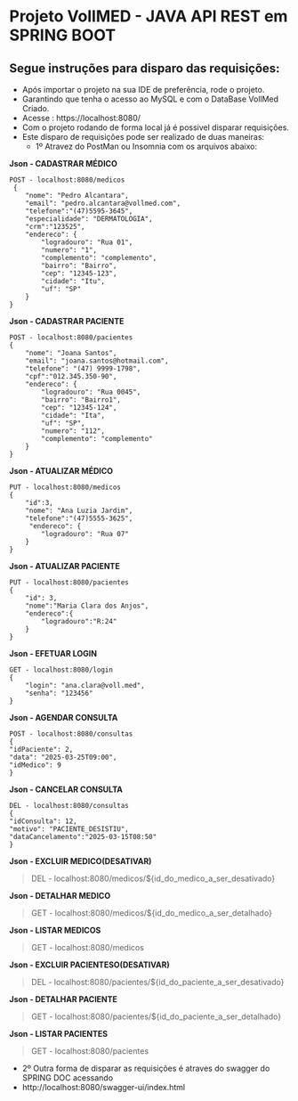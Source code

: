 # Projeto VollMED - JAVA API REST em SPRING BOOT
## Segue instruções para disparo das requisições:

* Após importar o projeto na sua IDE de preferência, rode o projeto.
* Garantindo que tenha o acesso ao MySQL e com o DataBase VollMed Criado.
* Acesse : https://localhost:8080/
* Com o projeto rodando de forma local já é possivel disparar requisições.
* Este disparo de requisições pode ser realizado de duas maneiras:
  - 1º Atravez do PostMan ou Insomnia com os arquivos abaixo:
    
 **Json - CADASTRAR MÉDICO** 
```
POST - localhost:8080/medicos
 {
	"nome": "Pedro Alcantara",
    "email": "pedro.alcantara@vollmed.com",
    "telefone":"(47)5595-3645",
    "especialidade": "DERMATOLOGIA",
    "crm":"123525",
    "endereco": {
        "logradouro": "Rua 01",
        "numero": "1",
        "complemento": "complemento",
        "bairro": "Bairro",
        "cep": "12345-123",
        "cidade": "Itu",
        "uf": "SP"
    }
}

```
 **Json - CADASTRAR PACIENTE** 
```
POST - localhost:8080/pacientes
{
	"nome": "Joana Santos",
    "email": "joana.santos@hotmail.com",
    "telefone": "(47) 9999-1798",
    "cpf":"012.345.350-90",
    "endereco": {
        "logradouro": "Rua 0045",
        "bairro": "Bairro1",
        "cep": "12345-124",
        "cidade": "Ita",
        "uf": "SP",
        "numero": "112",
        "complemento": "complemento"
    }
}
```
 **Json - ATUALIZAR MÉDICO** 
```
PUT - localhost:8080/medicos
{
    "id":3,
	"nome": "Ana Luzia Jardim",
    "telefone":"(47)5555-3625",
     "endereco": {
        "logradouro": "Rua 07"
    }
}
```

 **Json - ATUALIZAR PACIENTE** 
```
PUT - localhost:8080/pacientes
{
    "id": 3,
    "nome":"Maria Clara dos Anjos",
    "endereco":{
        "logradouro":"R:24"
    }
}
```

 **Json - EFETUAR LOGIN** 
```
GET - localhost:8080/login
{
    "login": "ana.clara@voll.med",
    "senha": "123456"
}
```

 **Json - AGENDAR CONSULTA** 
```
POST - localhost:8080/consultas
{
"idPaciente": 2,
"data": "2025-03-25T09:00",
"idMedico": 9
}
```

 **Json - CANCELAR CONSULTA** 
```
DEL - localhost:8080/consultas
{
"idConsulta": 12,
"motivo": "PACIENTE_DESISTIU",
"dataCancelamento":"2025-03-15T08:50"
}
```

**Json - EXCLUIR MEDICO(DESATIVAR)**
> DEL - localhost:8080/medicos/${id_do_medico_a_ser_desativado}


**Json - DETALHAR MEDICO**
> GET - localhost:8080/medicos/${id_do_medico_a_ser_detalhado}


**Json - LISTAR MEDICOS**
> GET - localhost:8080/medicos


**Json - EXCLUIR PACIENTESO(DESATIVAR)**
> DEL - localhost:8080/pacientes/${id_do_paciente_a_ser_desativado}


**Json - DETALHAR PACIENTE**
> GET - localhost:8080/pacientes/${id_do_paciente_a_ser_detalhado}


**Json - LISTAR PACIENTES**
> GET - localhost:8080/pacientes


- 2º Outra forma de disparar as requisições é atraves do swagger do SPRING DOC acessando
- http://localhost:8080/swagger-ui/index.html

